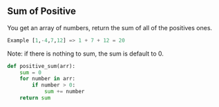 ## Sum of Positive

You get an array of numbers, return the sum of all of the positives ones.

```python
Example [1,-4,7,12] => 1 + 7 + 12 = 20
```

Note: if there is nothing to sum, the sum is default to 0.

```python
def positive_sum(arr):
    sum = 0
    for number in arr:
        if number > 0:
            sum += number
    return sum
```
